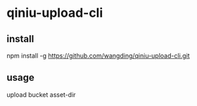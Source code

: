 # qiniu-upload-cli

## install

npm install -g https://github.com/wangding/qiniu-upload-cli.git

## usage

upload bucket asset-dir
